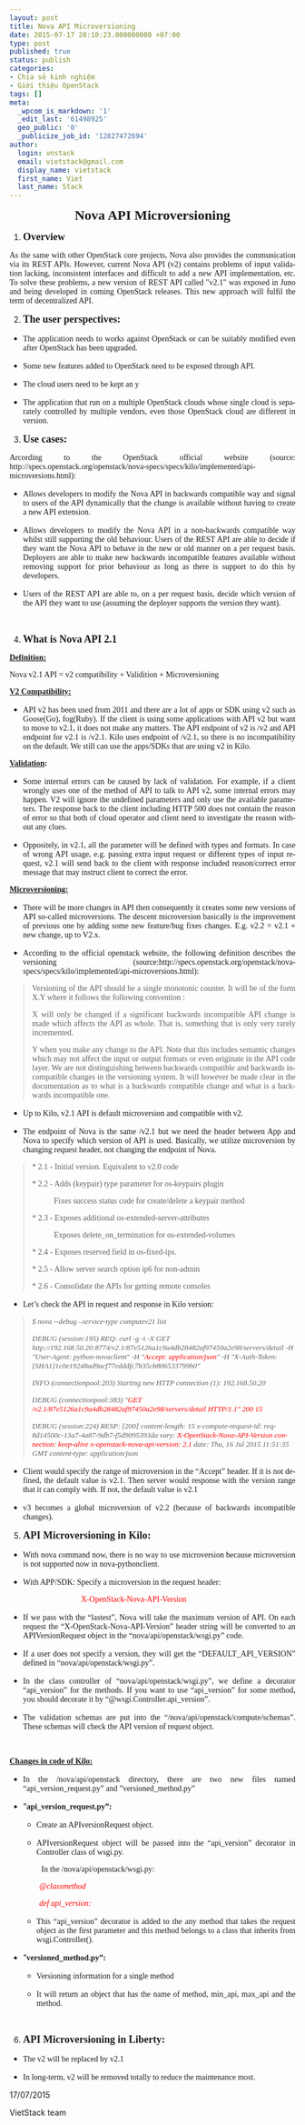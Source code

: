 ```yaml
---
layout: post
title: Nova API Microversioning
date: 2015-07-17 20:10:23.000000000 +07:00
type: post
published: true
status: publish
categories:
- Chia sẻ kinh nghiệm
- Giới thiệu OpenStack
tags: []
meta:
  _wpcom_is_markdown: '1'
  _edit_last: '61498925'
  geo_public: '0'
  _publicize_job_id: '12827472694'
author:
  login: vnstack
  email: vietstack@gmail.com
  display_name: vietstack
  first_name: Viet
  last_name: Stack
---
```

<p class="western" lang="sv-SE" align="justify">
<p class="western" align="center"><span style="font-family:'Times New Roman', serif;"><span style="font-size:x-large;"><b>Nova API Microversioning</b></span></span></p>
<p class="western" align="justify">
<ol>
<li>
<p class="western" align="justify"><span style="font-family:'Times New Roman', serif;"><span style="font-size:large;"><b>Overview</b></span></span></p>
</li>
</ol>
<p class="western" lang="sv-SE" align="justify"><span style="font-family:'Times New Roman', serif;"><span lang="en-US">As the same with other OpenStack core project</span></span><span style="font-family:'Times New Roman', serif;"><span lang="en-US">s</span></span><span style="font-family:'Times New Roman', serif;"><span lang="en-US">, Nova also provides the communication via its REST APIs. However, current Nova API (v2) contains problems of input validation lacking, inconsistent interfaces and difficult to add a new API implementation, etc. To solve these problems, a new version of REST API called "v2.1" was exposed in Juno and being developed in coming OpenStack releases. This new approach will fulfil the term of decentralized API.</span></span></p>
<ol start="2">
<li>
<p class="western" align="justify"><span style="font-family:'Times New Roman', serif;"><span style="font-size:large;"><b>The user perspectives:</b></span></span></p>
</li>
</ol>
<ul>
<li>
<p class="western" lang="sv-SE" align="justify"><span style="font-family:'Times New Roman', serif;"><span lang="en-US">The application needs to works against OpenStack or can be suitably modified even after OpenStack has been upgraded.</span></span></p>
</li>
<li>
<p class="western" align="justify"><span style="font-family:'Times New Roman', serif;">Some new features added to OpenStack need to be exposed through API.</span></p>
</li>
<li>
<p class="western" align="justify"><span style="font-family:'Times New Roman', serif;">The cloud users need to be kept an y</span></p>
</li>
<li>
<p class="western" lang="sv-SE" align="justify"><span style="font-family:'Times New Roman', serif;"><span lang="en-US">The application that run on a multiple OpenStack clouds whose single cloud is separately controlled by multiple vendors, even those OpenStack cloud are different in version.</span></span></p>
</li>
</ul>
<p class="western" align="justify">
<ol start="3">
<li>
<p class="western" align="justify"><span style="font-family:'Times New Roman', serif;"><span style="font-size:large;"><b>Use cases:</b></span></span></p>
</li>
</ol>
<p class="western" lang="sv-SE" align="justify"><span style="font-family:'Times New Roman', serif;"><span lang="en-US">Arcording to the OpenStack official website (source: http://specs.openstack.org/openstack/nova-specs/specs/kilo/implemented/api-microversions.html):</span></span></p>
<ul>
<li>
<p class="western" align="justify"><span style="font-family:'Times New Roman', serif;">Allows developers to modify the Nova API in backwards compatible way and signal to users of the API dynamically that the change is available without having to create a new API extension.</span></p>
</li>
<li>
<p class="western" lang="sv-SE" align="justify"><span style="font-family:'Times New Roman', serif;"><span lang="en-US">Allows developers to modify the Nova API in a non-backwards compatible way whilst still supporting the old behaviour. Users of the REST API are able to decide if they want the Nova API to behave in the new or old manner on a per request basis. Deployers are able to make new backwards incompatible features available without removing support for prior behaviour as long as there is support to do this by developers.</span></span></p>
</li>
<li>
<p class="western" align="justify"><span style="font-family:'Times New Roman', serif;">Users of the REST API are able to, on a per request basis, decide which version of the API they want to use (assuming the deployer supports the version they want).</span></p>
</li>
</ul>
<p>&nbsp;</p>
<p class="western" align="justify">
<ol start="4">
<li>
<p class="western" align="justify"><span style="font-family:'Times New Roman', serif;"><span style="font-size:large;"><b>What is Nova API 2.1</b></span></span></p>
</li>
</ol>
<p class="western" align="justify"><span style="font-family:'Times New Roman', serif;"><u><b>Definition:</b></u></span></p>
<p class="western" lang="sv-SE" align="justify"><span style="font-family:'Times New Roman', serif;"><span lang="en-US">Nova v2.1 API = v2 compatibility + Validition + Microversioning</span></span></p>
<p class="western" lang="sv-SE" align="justify"><span style="font-family:'Times New Roman', serif;"><span lang="en-US"><u><b>V2 Compatibility:</b></u></span></span></p>
<ul>
<li>
<p class="western" lang="sv-SE" align="justify"><span style="font-family:'Times New Roman', serif;"><span lang="en-US">API v2 has been used from 2011 and there are a lot of apps or SDK using v2 such as Goose(Go), fog(Ruby). If the client is using some applications with API v2 but want to move to v2.1, it does not make any matters. The API endpoint of v2 is /v2 and API endpoint for v2.1 is /v2.1. Kilo uses endpoint of /v2.1, so there is no incompatibility on the default. We still can use the apps/SDKs that are using v2 in Kilo. </span></span></p>
</li>
</ul>
<p class="western" lang="sv-SE" align="justify"><span style="font-family:'Times New Roman', serif;"><span lang="en-US"><u><b>Validation</b></u></span></span><span style="font-family:'Times New Roman', serif;"><span lang="en-US"><b>:</b></span></span></p>
<ul>
<li>
<p class="western" lang="sv-SE" align="justify"><span style="font-family:'Times New Roman', serif;"><span lang="en-US">Some internal errors can be caused by lack of validation. For example, if a client wrongly uses one of the method of API to talk to API v2, some internal errors may happen. V2 will ignore the undefined parameters and only use the available parameters. The response back to the client including HTTP 500 does not contain the reason of error so that both of cloud operator and client need to investigate the reason without any clues. </span></span></p>
</li>
<li>
<p class="western" lang="sv-SE" align="justify"><span style="font-family:'Times New Roman', serif;"><span lang="en-US">Oppositely, in v2.1, all the parameter will be defined with types and formats. In case of wrong API usage, e.g. passing extra input request or different types of input request, v2.1 will send back to the client with response included reason/correct error message that may instruct client to correct the error.</span></span></p>
</li>
</ul>
<p class="western" align="justify"><span style="font-family:'Times New Roman', serif;"><u><b>Microversioning:</b></u></span></p>
<ul>
<li>
<p class="western" lang="sv-SE" align="justify"><span style="font-family:'Times New Roman', serif;"><span lang="en-US">There will be more changes in API then consequently it creates some new versions of API so-called microversions. The descent microversion basically is the improvement of previous one by adding some new feature/bug fixes changes. E.g. v2.2 = v2.1 + new change, up to V2.x.</span></span></p>
</li>
<li>
<p class="western" lang="sv-SE" align="justify"><span style="font-family:'Times New Roman', serif;"><span lang="en-US">According to the official openstack website, the following definition describes the versioning (source:http://specs.openstack.org/openstack/nova-specs/specs/kilo/implemented/api-microversions.html):</span></span></p>
</li>
</ul>
<blockquote>
<p class="western" align="justify"><span style="font-family:'Times New Roman', serif;">Versioning of the API should be a single monotonic counter. It will be of the form X.Y where it follows the following convention :</span></p>
<p class="western" lang="sv-SE" align="justify"><span style="font-family:'Times New Roman', serif;"><span lang="en-US">X will only be changed if a significant backwards incompatible API change is made which affects the API as whole. That is, something that is only very rarely incremented.</span></span></p>
<p class="western" lang="sv-SE" align="justify"><span style="font-family:'Times New Roman', serif;"><span lang="en-US">Y when you make any change to the API. Note that this includes semantic changes which may not affect the input or output formats or even originate in the API code layer. We are not distinguishing between backwards compatible and backwards incompatible changes in the versioning system. It will however be made clear in the documentation as to what is a backwards compatible change and what is a backwards incompatible one.</span></span></p>
</blockquote>
<ul>
<li>
<p class="western" lang="sv-SE" align="justify"><span style="font-family:'Times New Roman', serif;"><span lang="en-US">Up to Kilo, v2.1 API is default microversion and compatible with v2.</span></span></p>
</li>
<li>
<p class="western" lang="sv-SE" align="justify"><span style="font-family:'Times New Roman', serif;"><span lang="en-US">The endpoint of Nova is the same /v2.1 but we need the header between App and Nova to specify which version of API is used. Basically, we utilize microversion by changing request header, not changing the endpoint of Nova.</span></span></p>
</li>
</ul>
<blockquote>
<p class="western" align="justify"><span style="font-family:'Times New Roman', serif;">* 2.1 - Initial version. Equivalent to v2.0 code</span></p>
<p class="western" align="justify"><span style="font-family:'Times New Roman', serif;">* 2.2 - Adds (keypair) type parameter for os-keypairs plugin</span></p>
<p class="western" align="justify"><span style="font-family:'Times New Roman', serif;">           Fixes success status code for create/delete a keypair method</span></p>
<p class="western" align="justify"><span style="font-family:'Times New Roman', serif;">* 2.3 - Exposes additional os-extended-server-attributes</span></p>
<p class="western" align="justify"><span style="font-family:'Times New Roman', serif;">           Exposes delete_on_termination for os-extended-volumes</span></p>
<p class="western" align="justify"><span style="font-family:'Times New Roman', serif;">* 2.4 - Exposes reserved field in os-fixed-ips.</span></p>
<p class="western" align="justify"><span style="font-family:'Times New Roman', serif;">* 2.5 - Allow server search option ip6 for non-admin</span></p>
<p class="western" lang="sv-SE" align="justify"><span style="font-family:'Times New Roman', serif;"><span lang="en-US">* 2.6 - Consolidate the APIs for getting remote consoles</span></span></p>
<p class="western" align="justify">
</blockquote>
<ul>
<li>
<p class="western" align="justify"><span style="font-family:'Times New Roman', serif;">Let’s check the API in request and response in Kilo version:</span></p>
</li>
</ul>
<blockquote>
<p class="western" align="justify"><span style="font-family:'Times New Roman', serif;"><span style="font-size:small;"><i>$ nova --debug –service-type computev21 list</i></span></span></p>
<p class="western" lang="sv-SE"><span style="font-family:'Times New Roman', serif;"><span style="font-size:small;"><span lang="en-US"><i>DEBUG (session:195) REQ: curl -g -i -X GET http://192.168.50.20:8774/v2.1/87e5126a1c9a4db28482af97450a2e98/servers/detail -H "User-Agent: python-novaclient" -H "</i></span></span></span><span style="color:#ff0000;"><span style="font-family:'Times New Roman', serif;"><span style="font-size:small;"><span lang="en-US"><i>Accept: application/json</i></span></span></span></span><span style="font-family:'Times New Roman', serif;"><span style="font-size:small;"><span lang="en-US"><i>" -H "X-Auth-Token: {SHA1}1c0e19248ad9acf77edddfc7b35cb806533799b0"</i></span></span></span></p>
<p class="western" lang="sv-SE"><span style="font-family:'Times New Roman', serif;"><span style="font-size:small;"><span lang="en-US"><i>INFO (connectionpool:203) Starting new HTTP connection (1): 192.168.50.20</i></span></span></span></p>
<p class="western" lang="sv-SE"><span style="font-family:'Times New Roman', serif;"><span style="font-size:small;"><span lang="en-US"><i>DEBUG (connectionpool:383) "</i></span></span></span><span style="color:#ff0000;"><span style="font-family:'Times New Roman', serif;"><span style="font-size:small;"><span lang="en-US"><i>GET /v2.1/87e5126a1c9a4db28482af97450a2e98/servers/detail HTTP/1.1" 200 15</i></span></span></span></span></p>
<p class="western" lang="sv-SE"><span style="font-family:'Times New Roman', serif;"><span style="font-size:small;"><span lang="en-US"><i>DEBUG (session:224) RESP: [200] content-length: 15 x-compute-request-id: req-8d14500c-13a7-4a87-9db7-f5d9095393da vary: </i></span></span></span><span style="color:#ff0000;"><span style="font-family:'Times New Roman', serif;"><span style="font-size:small;"><span lang="en-US"><i>X-OpenStack-Nova-API-Version connection: keep-alive x-openstack-nova-api-version: 2.1 </i></span></span></span></span><span style="font-family:'Times New Roman', serif;"><span style="font-size:small;"><span lang="en-US"><i>date: Thu, 16 Jul 2015 11:51:35 GMT content-type: application/json</i></span></span></span></p>
<p class="western" align="justify">
</blockquote>
<ul>
<li>
<p class="western" lang="sv-SE" align="justify"><span style="font-family:'Times New Roman', serif;"><span lang="en-US">Client would specify the range of microversion in the “Accept” header. If it is not defined, the default value is v2.1. Then server would response with the version range that it can comply with. If not, the default value is v2.1</span></span></p>
</li>
<li>
<p class="western" lang="sv-SE" align="justify"><span style="font-family:'Times New Roman', serif;"><span lang="en-US">v3 becomes a global microversion of v2.2 (because of backwards incompatible changes).</span></span></p>
</li>
</ul>
<p class="western" align="justify">
<ol start="5">
<li>
<p class="western" align="justify"><span style="font-family:'Times New Roman', serif;"><span style="font-size:large;"><b>API Microversioning in Kilo:</b></span></span></p>
</li>
</ol>
<ul>
<li>
<p class="western" lang="sv-SE" align="justify"><span style="font-family:'Times New Roman', serif;"><span lang="en-US">With nova command now, there is no way to use microversion because microversion is not supported now in nova-pythonclient.</span></span></p>
</li>
<li>
<p class="western" align="justify"><span style="font-family:'Times New Roman', serif;">With APP/SDK: Specify a microversion in the request header:</span></p>
</li>
</ul>
<p class="western" lang="sv-SE" align="justify"><span style="color:#ff0000;"><span style="font-family:'Times New Roman', serif;"><span lang="en-US">                                    X-OpenStack-Nova-API-Version</span></span></span></p>
<ul>
<li>
<p class="western" lang="sv-SE" align="justify"><span style="font-family:'Times New Roman', serif;"><span lang="en-US">If we pass with the “lastest”, Nova will take the maximum version of API. On each request the “X-OpenStack-Nova-API-Version” header string will be converted to an APIVersionRequest object in the “nova/api/openstack/wsgi.py” code.</span></span></p>
</li>
<li>
<p class="western" lang="sv-SE" align="justify"><span style="font-family:'Times New Roman', serif;"><span lang="en-US">If a user does not specify a version, they will get the “DEFAULT_API_VERSION” defined in “nova/api/openstack/wsgi.py”.</span></span></p>
</li>
<li>
<p class="western" lang="sv-SE" align="justify"><span style="font-family:'Times New Roman', serif;"><span lang="en-US">In the class controller of “nova/api/openstack/wsgi.py”, we define a decorator “api_version” for the methods. If you want to use “api_version” for some method, you should decorate it by “@wsgi.Controller.api_version”.</span></span></p>
</li>
<li>
<p class="western" lang="sv-SE" align="justify"><span style="font-family:'Times New Roman', serif;"><span lang="en-US">The validation schemas are put into the “/nova/api/openstack/compute/schemas”. These schemas will check the API version of request object.</span></span></p>
</li>
</ul>
<p>&nbsp;</p>
<p class="western" style="text-align:left;" align="justify"><span style="font-family:'Times New Roman', serif;"><u><b>Changes in code of Kilo:</b></u></span></p>
<ul>
<li>
<p class="western" lang="sv-SE" align="justify"><span style="font-family:'Times New Roman', serif;"><span lang="en-US">In the /nova/api/openstack directory, there are two new files named “api_version_request.py” and ”versioned_method.py”</span></span></p>
</li>
<li>
<p class="western" align="justify">“<span style="font-family:'Times New Roman', serif;"><b>api_version_request.py”: </b></span></p>
<ul>
<li>
<p class="western" align="justify"><span style="font-family:'Times New Roman', serif;">Create an APIversionRequest object.</span></p>
</li>
<li>
<p class="western" align="justify"><span style="font-family:'Times New Roman', serif;">APIversionRequest object will be passed into the “api_version” decorator in Controller class of wsgi.py.</span></p>
</li>
</ul>
</li>
</ul>
<p class="western" lang="sv-SE" align="justify"><span style="font-family:'Times New Roman', serif;"><span lang="en-US">                In the /nova/api/openstack/wsgi.py:</span></span></p>
<p class="western" align="justify"><span style="color:#ff0000;"><span style="font-family:'Times New Roman', serif;"><i>               @classmethod</i></span></span></p>
<p class="western" align="justify"><span style="color:#ff0000;"><span style="font-family:'Times New Roman', serif;"><i>               def api_version:</i></span></span></p>
<ul>
<ul>
<li>
<p class="western" lang="sv-SE" align="justify"><span style="font-family:'Times New Roman', serif;"><span lang="en-US">This “api_version” decorator is added to the any method that takes the request object as the first parameter and this method belongs to a class that inherits from wsgi.Controller().</span></span></p>
</li>
</ul>
</ul>
<ul>
<li>
<p class="western" align="justify">“<span style="font-family:'Times New Roman', serif;"><b>versioned_method.py”:</b></span></p>
<ul>
<li>
<p class="western" align="justify"><span style="font-family:'Times New Roman', serif;">Versioning information for a single method</span></p>
</li>
<li>
<p class="western" align="justify"><span style="font-family:'Times New Roman', serif;">It will return an object that has the name of method, min_api, max_api and the method.</span></p>
</li>
</ul>
</li>
</ul>
<p>&nbsp;</p>
<ol start="6">
<li>
<p class="western" align="justify"><span style="font-family:'Times New Roman', serif;"><span style="font-size:large;"><b>API Microversioning in Liberty:</b></span></span></p>
</li>
</ol>
<ul>
<li>
<p class="western" align="justify"><span style="font-family:'Times New Roman', serif;">The v2 will be replaced by v2.1</span></p>
</li>
<li>
<p class="western" lang="sv-SE" align="justify"><span style="font-family:'Times New Roman', serif;"><span lang="en-US">In long-term, v2 will be removed totally to reduce the maintenance most.</span></span></p>
</li>
</ul>
<p class="western" align="justify">
<p class="western" align="justify">
<p class="western" align="justify">
<p class="western" align="justify">
17/07/2015</p>
<p class="western" align="justify">VietStack team</p>
<p class="western" align="justify">
<p class="western" align="justify">

